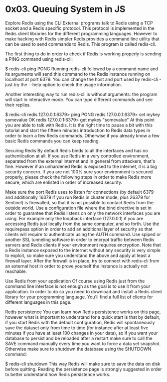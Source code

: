 # 0x03. Queuing System in JS

Explore Redis using the CLI
External programs talk to Redis using a TCP socket and a Redis specific protocol. This protocol is implemented in the Redis client libraries for the different programming languages. However to make hacking with Redis simpler Redis provides a command line utility that can be used to send commands to Redis. This program is called redis-cli.

The first thing to do in order to check if Redis is working properly is sending a PING command using redis-cli:

$ redis-cli ping
PONG
Running redis-cli followed by a command name and its arguments will send this command to the Redis instance running on localhost at port 6379. You can change the host and port used by redis-cli - just try the --help option to check the usage information.

Another interesting way to run redis-cli is without arguments: the program will start in interactive mode. You can type different commands and see their replies.

$ redis-cli
redis 127.0.0.1:6379> ping
PONG
redis 127.0.0.1:6379> set mykey somevalue
OK
redis 127.0.0.1:6379> get mykey
"somevalue"
At this point you are able to talk with Redis. It is the right time to pause a bit with this tutorial and start the fifteen minutes introduction to Redis data types in order to learn a few Redis commands. Otherwise if you already know a few basic Redis commands you can keep reading.

Securing Redis
By default Redis binds to all the interfaces and has no authentication at all. If you use Redis in a very controlled environment, separated from the external internet and in general from attackers, that's fine. However if an unhardened Redis is exposed to the internet, it is a big security concern. If you are not 100% sure your environment is secured properly, please check the following steps in order to make Redis more secure, which are enlisted in order of increased security.

Make sure the port Redis uses to listen for connections (by default 6379 and additionally 16379 if you run Redis in cluster mode, plus 26379 for Sentinel) is firewalled, so that it is not possible to contact Redis from the outside world.
Use a configuration file where the bind directive is set in order to guarantee that Redis listens on only the network interfaces you are using. For example only the loopback interface (127.0.0.1) if you are accessing Redis just locally from the same computer, and so forth.
Use the requirepass option in order to add an additional layer of security so that clients will require to authenticate using the AUTH command.
Use spiped or another SSL tunneling software in order to encrypt traffic between Redis servers and Redis clients if your environment requires encryption.
Note that a Redis instance exposed to the internet without any security is very simple to exploit, so make sure you understand the above and apply at least a firewall layer. After the firewall is in place, try to connect with redis-cli from an external host in order to prove yourself the instance is actually not reachable.

Use Redis from your application
Of course using Redis just from the command line interface is not enough as the goal is to use it from your application. In order to do so you need to download and install a Redis client library for your programming language. You'll find a full list of clients for different languages in this page.

Redis persistence
You can learn how Redis persistence works on this page, however what is important to understand for a quick start is that by default, if you start Redis with the default configuration, Redis will spontaneously save the dataset only from time to time (for instance after at least five minutes if you have at least 100 changes in your data), so if you want your database to persist and be reloaded after a restart make sure to call the SAVE command manually every time you want to force a data set snapshot. Otherwise make sure to shutdown the database using the SHUTDOWN command:

$ redis-cli shutdown
This way Redis will make sure to save the data on disk before quitting. Reading the persistence page is strongly suggested in order to better understand how Redis persistence works.
